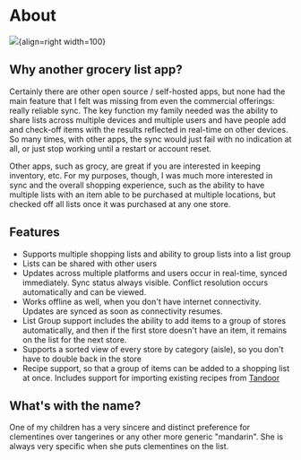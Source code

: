 # About

![](https://raw.githubusercontent.com/davideshay/groceries/master/mkdocs/docs/assets/icon.png){align=right width=100}

## Why another grocery list app?

Certainly there are other open source / self-hosted apps, but none had the main feature that I felt was missing from even the commercial offerings: really reliable sync. The key function my family needed was the ability to share lists across multiple devices and multiple users and have people add and check-off items with the results reflected in real-time on other devices. So many times, with other apps, the sync would just fail with no indication at all, or just stop working until a restart or account reset.

Other apps, such as grocy, are great if you are interested in keeping inventory, etc. For my purposes, though, I was much more interested in sync and the overall shopping experience, such as the ability to have multiple lists with an item able to be purchased at multiple locations, but checked off all lists once it was purchased at any one store.

## Features

* Supports multiple shopping lists and ability to group lists into a list group
* Lists can be shared with other users
* Updates across multiple platforms and users occur in real-time, synced immediately. Sync status always visible. Conflict resolution occurs automatically and can be viewed.
* Works offline as well, when you don't have internet connectivity. Updates are synced as soon as connectivity resumes.
* List Group support includes the ability to add items to a group of stores automatically, and then if the first store doesn't have an item, it remains on the list for the next store.
* Supports a sorted view of every store by category (aisle), so you don't have to double back in the store
* Recipe support, so that a group of items can be added to a shopping list at once. Includes support for importing existing recipes from [Tandoor](https://tandoor.dev)

## What's with the name?

One of my children has a very sincere and distinct preference for clementines over tangerines or any other more generic "mandarin".  She is always very specific when she puts clementines on the list.